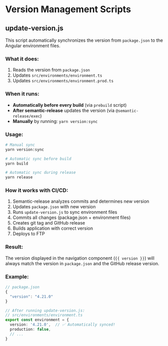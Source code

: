 # Version Management Scripts

## update-version.js

This script automatically synchronizes the version from `package.json` to the Angular environment files.

### What it does:

1. Reads the version from `package.json`
2. Updates `src/environments/environment.ts`
3. Updates `src/environments/environment.prod.ts`

### When it runs:

- **Automatically before every build** (via `prebuild` script)
- **After semantic-release** updates the version (via `@semantic-release/exec`)
- **Manually** by running: `yarn version:sync`

### Usage:

```bash
# Manual sync
yarn version:sync

# Automatic sync before build
yarn build

# Automatic sync during release
yarn release
```

### How it works with CI/CD:

1. Semantic-release analyzes commits and determines new version
2. Updates `package.json` with new version
3. Runs `update-version.js` to sync environment files
4. Commits all changes (package.json + environment files)
5. Creates git tag and GitHub release
6. Builds application with correct version
7. Deploys to FTP

### Result:

The version displayed in the navigation component (`{{ version }}`) will always match the version in `package.json` and the GitHub release version.

### Example:

```typescript
// package.json
{
  "version": "4.21.0"
}

// After running update-version.js:
// src/environments/environment.ts
export const environment = {
  version: '4.21.0',  // ✅ Automatically synced!
  production: false,
  // ...
}
```
